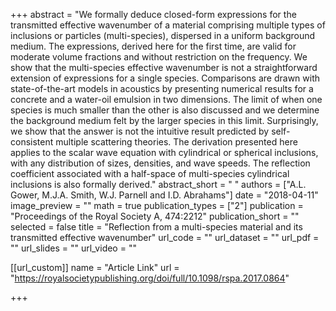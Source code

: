 +++
abstract = "We formally deduce closed-form expressions for the transmitted effective wavenumber of a material comprising multiple types of inclusions or particles (multi-species), dispersed in a uniform background medium. The expressions, derived here for the first time, are valid for moderate volume fractions and without restriction on the frequency. We show that the multi-species effective wavenumber is not a straightforward extension of expressions for a single species. Comparisons are drawn with state-of-the-art models in acoustics by presenting numerical results for a concrete and a water-oil emulsion in two dimensions. The limit of when one species is much smaller than the other is also discussed and we determine the background medium felt by the larger species in this limit. Surprisingly, we show that the answer is not the intuitive result predicted by self-consistent multiple scattering theories. The derivation presented here applies to the scalar wave equation with cylindrical or spherical inclusions, with any distribution of sizes, densities, and wave speeds. The reflection coefficient associated with a half-space of multi-species cylindrical inclusions is also formally derived."
abstract_short = " "
authors = ["A.L. Gower, M.J.A. Smith, W.J. Parnell and I.D. Abrahams"]
date = "2018-04-11"
image_preview = ""
math = true
publication_types = ["2"]
publication = "Proceedings of the Royal Society A, 474:2212"
publication_short = ""
selected = false
title = "Reflection from a multi-species material and its transmitted effective wavenumber"
url_code = ""
url_dataset = ""
url_pdf = ""
url_slides = ""
url_video = ""


[[url_custom]]
name = "Article Link"
url = "https://royalsocietypublishing.org/doi/full/10.1098/rspa.2017.0864"

+++
